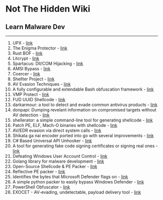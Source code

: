 # Not The Hidden Wiki

## Learn Malware Dev
-----

1. UPX - [link](https://upx.github.io/)
2. The Enigma Protector - [link](https://www.enigmaprotector.com/en/home.html)
3. Rust BOF - [link](https://github.com/wumb0/rust_bof)
4. Litcrypt - [link](https://docs.rs/litcrypt/latest/litcrypt/)
5. Spartacus: Dll/COM Hijacking - [link](https://github.com/Accenture/Spartacus)
6. AMSI Bypass - [link](https://amsi.fail/)
7. Coercer - [link](https://github.com/p0dalirius/Coercer)
8. Shellter Project - [link](https://www.shellterproject.com/)
9. AV Evasion Techniques - [link](https://github.com/Karmaz95/evasion)
10. A fully configurable and extendable Bash obfuscation framework - [link](https://github.com/Bashfuscator/Bashfuscator)
11. VMP Protect - [link](https://vmpsoft.com/)
12. FUD UUID Shellcode - [link](https://github.com/Bl4ckM1rror/FUD-UUID-Shellcode)
13. darkarmour: a tool to detect and evade common antivirus products - [link](https://github.com/bats3c/darkarmour)
14. donpapi: Dumping revelant information on compromised targets without AV detection - [link](https://github.com/login-securite/DonPAPI)
15. shellerator: a simple command-line tool for generating shellcode - [link](https://github.com/ShutdownRepo/Shellerator)
16. Patch PE, ELF, Mach-O binaries with shellcode - [link](https://github.com/secretsquirrel/the-backdoor-factory)
17. AV/EDR evasion via direct system calls - [link](https://github.com/jthuraisamy/SysWhispers2)
18. Shikata ga nai encoder ported into go with several improvements - [link](https://github.com/EgeBalci/sgn)
19. C# Based Universal API Unhooker - [link](https://github.com/GetRektBoy724/SharpUnhooker)
20. A tool for generating fake code signing certificates or signing real ones - [link](https://github.com/Tylous/Limelighter)
21. Defeating Windows User Account Control - [link](https://github.com/hfiref0x/UACME)
22. Golang library for malware development - [link](https://github.com/D3Ext/maldev)
23. Open-Source Shellcode & PE Packer - [link](https://github.com/phra/PEzor)
24. Reflective PE packer - [link](https://github.com/EgeBalci/amber)
25. Identifies the bytes that Microsoft Defender flags on - [link](https://github.com/matterpreter/DefenderCheck)
26. A simple python packer to easily bypass Windows Defender - [link](https://github.com/Unknow101/FuckThatPacker)
27. PowerShell Obfuscator - [link](https://github.com/danielbohannon/Invoke-Obfuscation)
28. EXOCET - AV-evading, undetectable, payload delivery tool - [link](https://github.com/tanc7/EXOCET-AV-Evasion)
